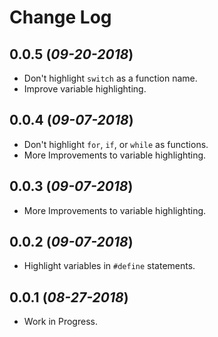 # Change Log


## 0.0.5 (*09-20-2018*) 
- Don't highlight `switch` as a function name.
- Improve variable highlighting.

## 0.0.4 (*09-07-2018*) 
- Don't highlight `for`, `if`, or `while` as functions.
- More Improvements to variable highlighting.

## 0.0.3 (*09-07-2018*) 
- More Improvements to variable highlighting.

## 0.0.2 (*09-07-2018*) 
- Highlight variables in `#define` statements.

## 0.0.1 (*08-27-2018*) 
- Work in Progress.
